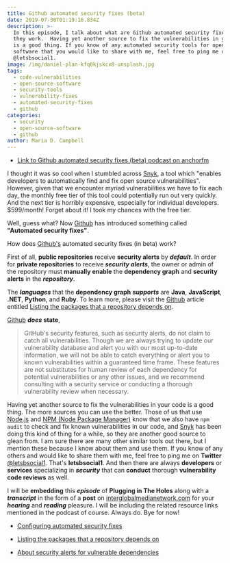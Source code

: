 ```yaml
---
title: Github automated security fixes (beta)
date: 2019-07-30T01:19:16.834Z
description: >-
  In this episode, I talk about what are Github automated security fixes and how
  they work.  Having yet another source to fix the vulnerabilities in your code
  is a good thing. If you know of any automated security tools for open source
  software that you would like to share with me, feel free to ping me on Twitter
  @letsbsocial1.
image: /img/daniel-plan-kfq0kjskcx8-unsplash.jpg
tags:
  - code-vulnerabilities
  - open-source-software
  - security-tools
  - vulnerability-fixes
  - automated-security-fixes
  - github
categories:
  - security
  - open-source-software
  - github
author: Maria D. Campbell
---
```

- [Link to Github automated security fixes (beta) podcast on anchorfm](https://anchor.fm/maria-campbell/episodes/Github-automated-security-fixes-beta-e4peal)

I thought it was so cool when I stumbled across [Snyk](https://snyk.io/), a tool which "enables developers to automatically find and fix open source vulnerabilities". However, given that we encounter myriad vulnerabilities we have to fix each day, the monthly free tier of this tool could potentially run out very quickly. And the next tier is horribly expensive, especially for individual developers. $599/month! Forget about it! I took my chances with the free tier.

Well, guess what? Now [Github](https://github.com/) has introduced something called **"Automated security fixes"**.  

How does [Github's](https://github.com/) automated security fixes (in beta) work? 

First of all, **public repositories** receive **security alerts** by ***default***. In order for **private repositories** to receive ***security alerts***, the owner or admin of the repository must **manually enable** the **dependency graph** and **security alerts** in the ***repository***. 

The ***languages*** that the **dependency graph** ***supports*** are **Java**, **JavaScript**, **.NET**, **Python**, and **Ruby**. To learn more, please visit the [Github](https://github.com/) article entitled [Listing the packages that a repository depends on](https://help.github.com/en/articles/listing-the-packages-that-a-repository-depends-on).

[Github](https://github.com/) ***does*** **state**,

>GitHub's security features, such as security alerts, do not claim to catch all vulnerabilities. Though we are always trying to update our vulnerability database and alert you with our most up-to-date information, we will not be able to catch everything or alert you to known vulnerabilities within a guaranteed time frame. These features are not substitutes for human review of each dependency for potential vulnerabilities or any other issues, and we recommend consulting with a security service or conducting a thorough vulnerability review when necessary.

Having yet another source to fix the vulnerabilities in your code is a good thing. The more sources you can use the better. Those of us that use [Node.js](https://nodejs.org/en/) and [NPM (Node Package Manager)](https://www.npmjs.com/) know that we also have `npm audit` to check and fix known vulnerabilities in our code, and [Snyk](https://snyk.io/) has been doing this kind of thing for a while, so they are another good source to glean from. I am sure there are many other similar tools out there, but I mention these because I know about them and use them. If you know of any others and would like to share them with me, feel free to ping me on **Twitter** [@letsbsocial1](https://twitter.com/letsbsocial1). That's **letsbsocial1**. And then there are always **developers** or **services** specializing in ***security*** that can **conduct** thorough **vulnerability code reviews** as well.

I will be **embedding** this ***episode*** of **Plugging in The Holes** along with a ***transcript*** in the form of a **post** on [interglobalmedianetwork.com](https://www.interglobalmedianetwork.com/) for your ***hearing*** and ***reading*** pleasure. I will be including the related resource links mentioned in the podcast of course. Always do. Bye for now!

- [Configuring automated security fixes](https://help.github.com/en/articles/configuring-automated-security-fixes)

- [Listing the packages that a repository depends on](https://help.github.com/en/articles/listing-the-packages-that-a-repository-depends-on)

- [About security alerts for vulnerable dependencies](https://help.github.com/en/articles/about-security-alerts-for-vulnerable-dependencies)


